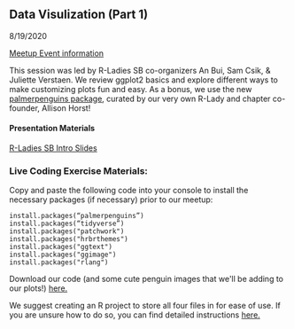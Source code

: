Data Visulization (Part 1)
---

8/19/2020

[Meetup Event information](https://www.meetup.com/rladies-santa-barbara/events/272478115/)

This session was led by R-Ladies SB co-organizers An Bui, Sam Csik, & Juliette Verstaen. We review ggplot2 basics and explore different ways to make customizing plots fun and easy. As a bonus, we use the new [palmerpenguins package](https://github.com/allisonhorst/palmerpenguins), curated by our very own R-Lady and chapter co-founder, Allison Horst!

#### Presentation Materials

[R-Ladies SB Intro Slides](https://docs.google.com/presentation/d/18eWOBIff-WPrhYQIZyqNAiOXjcU24z_FEb61a0DQ8cE/edit#slide=id.g6fb4f93a3e_1_0)

### Live Coding Exercise Materials:

Copy and paste the following code into your console to install the necessary packages (if necessary) prior to our meetup:

    install.packages(“palmerpenguins”)
    install.packages(“tidyverse”)
    install.packages("patchwork")
    install.packages("hrbrthemes")
    install.packages("ggtext")
    install.packages("ggimage")
    install.packages("rlang")

Download our code (and some cute penguin images that we'll be adding to our plots!) [here.](https://drive.google.com/drive/folders/17mX2I990VXzM806dQtwuAyTEwnMEkUlO?usp=sharing)

We suggest creating an R project to store all four files in for ease of use. If you are unsure how to do so, you can find detailed instructions [here.](https://drive.google.com/file/d/1HAvvoKrX8Ehm_NCipkij0OqUQgWIAdCR/view?usp=sharing)
